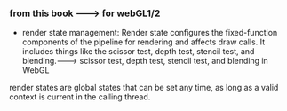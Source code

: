 ### from this book --->  for webGL1/2
- render state management: Render state configures the fixed-function components of the pipeline for rendering and affects draw calls. It includes things like the scissor test, depth test, stencil test, and blending.--->   scissor test, depth test, stencil test, and blending in WebGL

render states are global states that can be set any time, as long as a valid context is current in the calling thread.
